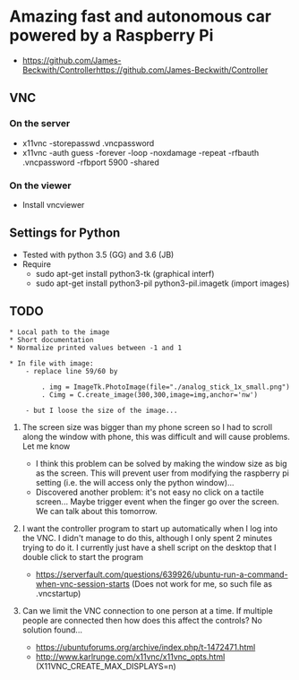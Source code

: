 # Amazing fast and autonomous car powered by a Raspberry Pi 

 - https://github.com/James-Beckwith/Controllerhttps://github.com/James-Beckwith/Controller

## VNC
### On the server
 - x11vnc -storepasswd .vncpassword
 - x11vnc -auth guess -forever -loop -noxdamage -repeat -rfbauth .vncpassword -rfbport 5900 -shared

### On the viewer
 - Install vncviewer


## Settings for Python
 * Tested with python 3.5 (GG) and 3.6 (JB)
 * Require
	- sudo apt-get install  python3-tk (graphical interf)
	-  sudo apt-get install python3-pil python3-pil.imagetk (import images)


## TODO
	* Local path to the image
	* Short documentation
	* Normalize printed values between -1 and 1

	* In file with image:
	 	- replace line 59/60 by

			. img = ImageTk.PhotoImage(file="./analog_stick_1x_small.png")
			. Cimg = C.create_image(300,300,image=img,anchor='nw')

		- but I loose the size of the image...


1. The screen size was bigger than my phone screen so I had to scroll along the window with phone, this was difficult and will cause problems.
Let me know
	- I think this problem can be solved by making the window size as big as the screen. This will prevent user from modifying the raspberry pi setting (i.e. the will access only the python window)...	
	- Discovered another problem: it's not easy no click on a tactile screen... Maybe trigger event when the finger go over the screen. We can talk about this tomorrow.

2. I want the controller program to start up automatically when I log into the VNC.  I didn't manage to do this, although I only spent 2 minutes trying to do it. I currently just have a shell script on the desktop that I double click to start the program
 	- https://serverfault.com/questions/639926/ubuntu-run-a-command-when-vnc-session-starts (Does not work for me, so such file as .vncstartup)

3. Can we limit the VNC connection to one person at a time. If multiple people are connected then how does this affect the controls?
	No solution found...	
	- https://ubuntuforums.org/archive/index.php/t-1472471.html
	- http://www.karlrunge.com/x11vnc/x11vnc_opts.html (X11VNC_CREATE_MAX_DISPLAYS=n) 
	


